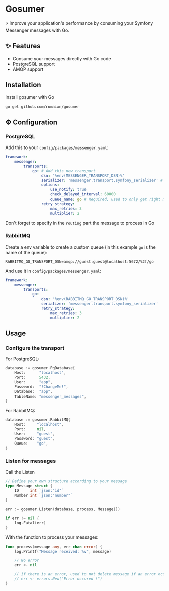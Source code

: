 # Gosumer

⚡ Improve your application's performance by consuming your Symfony Messenger messages with Go.

## ✨ Features

- Consume your messages directly with Go code
- PostgreSQL support
- AMQP support

## Installation
Install gosumer with Go

```bash
go get github.com/romaixn/gosumer
```

## ⚙️ Configuration
### PostgreSQL
Add this to your `config/packages/messenger.yaml`:
```yaml
framework:
    messenger:
        transports:
            go: # Add this new transport
                dsn: '%env(MESSENGER_TRANSPORT_DSN)%'
                serializer: 'messenger.transport.symfony_serializer' # Required, https://symfony.com/doc/current/messenger.html#serializing-messages
                options:
                    use_notify: true
                    check_delayed_interval: 60000
                    queue_name: go # Required, used to only get right messages in go side
                retry_strategy:
                    max_retries: 3
                    multiplier: 2
```

Don't forget to specify in the `routing` part the message to process in Go


### RabbitMQ
Create a env variable to create a custom queue (in this example `go` is the name of the queue):
```
RABBITMQ_GO_TRANSPORT_DSN=amqp://guest:guest@localhost:5672/%2f/go
```

And use it in `config/packages/messenger.yaml`:

```yaml
framework:
    messenger:
        transports:
            go:
                dsn: '%env(RABBITMQ_GO_TRANSPORT_DSN)%'
                serializer: 'messenger.transport.symfony_serializer'
                retry_strategy:
                    max_retries: 3
                    multiplier: 2
```

## Usage
### Configure the transport
For PostgreSQL:
```go
database := gosumer.PgDatabase{
    Host:      "localhost",
    Port:      5432,
    User:      "app",
    Password:  "!ChangeMe!",
    Database:  "app",
    TableName: "messenger_messages",
}
```

For RabbitMQ:
```go
database := gosumer.RabbitMQ{
    Host:     "localhost",
    Port:     nil,
    User:     "guest",
    Password: "guest",
    Queue:    "go",
}
```

### Listen for messages
Call the Listen
```go
// Define your own structure according to your message
type Message struct {
	ID     int `json:"id"`
	Number int `json:"number"`
}

err := gosumer.Listen(database, process, Message{})

if err != nil {
    log.Fatal(err)
}
```

With the function to process your messages:
```go
func process(message any, err chan error) {
	log.Printf("Message received: %v", message)

    // No error
	err <- nil

    // if there is an error, used to not delete message if an error occured
    // err <- errors.New("Error occured !")
}
```

